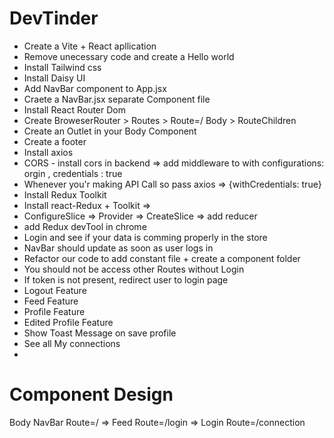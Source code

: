 # DevTinder
- Create a Vite + React apllication
- Remove unecessary code and create a Hello world
- Install Tailwind css
- Install Daisy UI
- Add NavBar component to App.jsx
- Craete a NavBar.jsx separate Component file
- Install React Router Dom 
- Create BroweserRouter > Routes > Route=/ Body > RouteChildren
- Create an Outlet in your Body Component
- Create a footer 
- Install axios 
- CORS - install cors in backend => add middleware to with configurations: orgin , credentials : true
- Whenever you'r making API Call so pass axios =>  {withCredentials: true}
- Install Redux Toolkit 
- Install react-Redux  + Toolkit => 
- ConfigureSlice => Provider => CreateSlice => add reducer
- add Redux devTool in chrome
- Login and see if your data is comming properly in the store 
- NavBar should update as soon as user logs in 
- Refactor our code to add constant file + create a component folder
- You should not be access other Routes without Login
- If token is not present, redirect user to login page
- Logout Feature 
- Feed Feature 
- Profile Feature 
- Edited Profile Feature
- Show Toast Message  on save profile
- See all My connections
- 



# Component Design
Body 
NavBar
Route=/ => Feed
Route=/login => Login
Route=/connection

